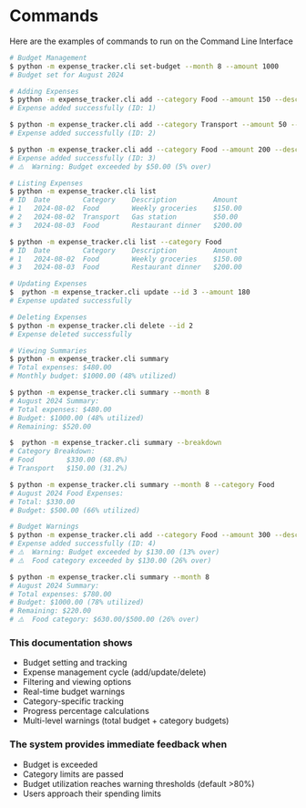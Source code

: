 # Commands

Here are the examples of commands to run on the Command Line Interface

```bash
# Budget Management
$ python -m expense_tracker.cli set-budget --month 8 --amount 1000
# Budget set for August 2024

# Adding Expenses
$ python -m expense_tracker.cli add --category Food --amount 150 --description "Weekly groceries"
# Expense added successfully (ID: 1)

$ python -m expense_tracker.cli add --category Transport --amount 50 --description "Gas station"
# Expense added successfully (ID: 2)

$ python -m expense_tracker.cli add --category Food --amount 200 --description "Restaurant dinner"
# Expense added successfully (ID: 3)
# ⚠️  Warning: Budget exceeded by $50.00 (5% over)

# Listing Expenses
$ python -m expense_tracker.cli list
# ID  Date        Category    Description         Amount
# 1   2024-08-02  Food        Weekly groceries    $150.00
# 2   2024-08-02  Transport   Gas station         $50.00
# 3   2024-08-03  Food        Restaurant dinner   $200.00

$ python -m expense_tracker.cli list --category Food
# ID  Date        Category    Description         Amount
# 1   2024-08-02  Food        Weekly groceries    $150.00
# 3   2024-08-03  Food        Restaurant dinner   $200.00

# Updating Expenses
$  python -m expense_tracker.cli update --id 3 --amount 180
# Expense updated successfully

# Deleting Expenses
$ python -m expense_tracker.cli delete --id 2
# Expense deleted successfully

# Viewing Summaries
$ python -m expense_tracker.cli summary
# Total expenses: $480.00
# Monthly budget: $1000.00 (48% utilized)

$ python -m expense_tracker.cli summary --month 8
# August 2024 Summary:
# Total expenses: $480.00
# Budget: $1000.00 (48% utilized)
# Remaining: $520.00

$  python -m expense_tracker.cli summary --breakdown
# Category Breakdown:
# Food        $330.00 (68.8%)
# Transport   $150.00 (31.2%)

$ python -m expense_tracker.cli summary --month 8 --category Food
# August 2024 Food Expenses:
# Total: $330.00
# Budget: $500.00 (66% utilized)

# Budget Warnings
$ python -m expense_tracker.cli add --category Food --amount 300 --description "Birthday party"
# Expense added successfully (ID: 4)
# ⚠️  Warning: Budget exceeded by $130.00 (13% over)
# ⚠️  Food category exceeded by $130.00 (26% over)

$ python -m expense_tracker.cli summary --month 8
# August 2024 Summary:
# Total expenses: $780.00
# Budget: $1000.00 (78% utilized)
# Remaining: $220.00
# ⚠️  Food category: $630.00/$500.00 (26% over)
```

### This documentation shows

- Budget setting and tracking
- Expense management cycle (add/update/delete)
- Filtering and viewing options
- Real-time budget warnings
- Category-specific tracking
- Progress percentage calculations
- Multi-level warnings (total budget + category budgets)

### The system provides immediate feedback when

- Budget is exceeded
- Category limits are passed
- Budget utilization reaches warning thresholds (default >80%)
- Users approach their spending limits
